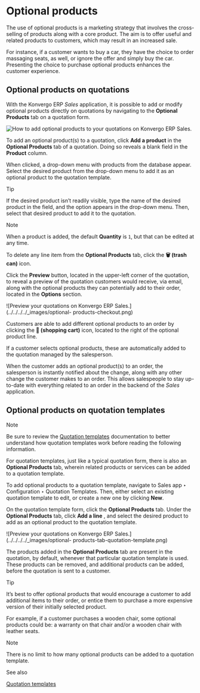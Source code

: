# Optional products

The use of optional products is a marketing strategy that involves the cross-
selling of products along with a core product. The aim is to offer useful and
related products to customers, which may result in an increased sale.

For instance, if a customer wants to buy a car, they have the choice to order
massaging seats, as well, or ignore the offer and simply buy the car.
Presenting the choice to purchase optional products enhances the customer
experience.

## Optional products on quotations

With the Konvergo ERP _Sales_ application, it is possible to add or modify optional
products directly on quotations by navigating to the **Optional Products** tab
on a quotation form.

![How to add optional products to your quotations on Konvergo ERP
Sales.](../../../../_images/optional-products-tab.png)

To add an optional product(s) to a quotation, click **Add a product** in the
**Optional Products** tab of a quotation. Doing so reveals a blank field in
the **Product** column.

When clicked, a drop-down menu with products from the database appear. Select
the desired product from the drop-down menu to add it as an optional product
to the quotation template.

<div class="alert alert-info">
<p class="alert-title">
Tip</p><p>If the desired product isn’t readily visible, type the name of the desired product in the field,
and the option appears in the drop-down menu. Then, select that desired product to add it to the
quotation.</p>
</div> <div class="alert alert-primary">
<p class="alert-title">
Note</p><p>When a product is added, the default <b>Quantity</b> is <code>1</code>, but that can be edited at any
time.</p>
</div>

To delete any line item from the **Optional Products** tab, click the **🗑️
(trash can)** icon.

Click the **Preview** button, located in the upper-left corner of the
quotation, to reveal a preview of the quotation customers would receive, via
email, along with the optional products they can potentially add to their
order, located in the **Options** section.

![Preview your quotations on Konvergo ERP Sales.](../../../../_images/optional-
products-checkout.png)

Customers are able to add different optional products to an order by clicking
the **🛒 (shopping cart)** icon, located to the right of the optional product
line.

If a customer selects optional products, these are automatically added to the
quotation managed by the salesperson.

When the customer adds an optional product(s) to an order, the salesperson is
instantly notified about the change, along with any other change the customer
makes to an order. This allows salespeople to stay up-to-date with everything
related to an order in the backend of the _Sales_ application.

## Optional products on quotation templates

<div class="alert alert-primary">
<p class="alert-title">
Note</p><p>Be sure to review the <a href="quote_template">Quotation templates</a> documentation to better understand how quotation
templates work before reading the following information.</p>
</div>

For quotation templates, just like a typical quotation form, there is also an
**Optional Products** tab, wherein related products or services can be added
to a quotation template.

To add optional products to a quotation template, navigate to Sales app ‣
Configuration ‣ Quotation Templates. Then, either select an existing quotation
template to edit, or create a new one by clicking **New**.

On the quotation template form, click the **Optional Products** tab. Under the
**Optional Products** tab, click **Add a line** , and select the desired
product to add as an optional product to the quotation template.

![Preview your quotations on Konvergo ERP Sales.](../../../../_images/optional-
products-tab-quotation-template.png)

The products added in the **Optional Products** tab are present in the
quotation, by default, whenever that particular quotation template is used.
These products can be removed, and additional products can be added, before
the quotation is sent to a customer.

<div class="alert alert-info">
<p class="alert-title">
Tip</p><p>It’s best to offer optional products that would encourage a customer to add additional items to
their order, or entice them to purchase a more expensive version of their initially selected
product.</p>
<p>For example, if a customer purchases a wooden chair, some optional products could be: a warranty
on that chair and/or a wooden chair with leather seats.</p>
</div> <div class="alert alert-primary">
<p class="alert-title">
Note</p><p>There is no limit to how many optional products can be added to a quotation template.</p>
</div> <div class="alert alert-secondary">
<p class="alert-title">
See also</p><p><a href="quote_template">Quotation templates</a></p>
</div>

